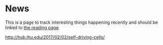 # News

This is a page to track interesting things happening recently and should be linked to [the reading page](https://hackmd.io/MYdgHATAbADMCmBaAZhMNEBYSaogRgIyHBYyECGmaFAzMsLUA===).

http://hub.jhu.edu/2017/02/02/self-driving-cells/